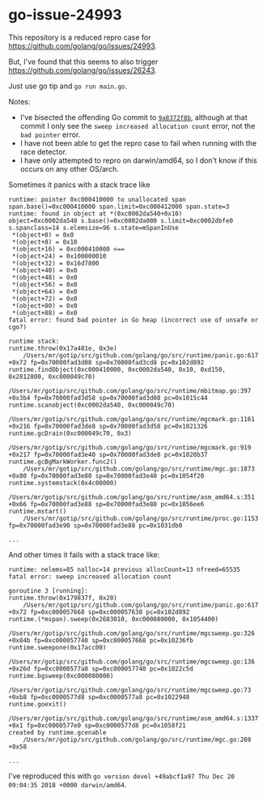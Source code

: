# go-issue-24993

This repository is a reduced repro case for https://github.com/golang/go/issues/24993.

But, I've found that this seems to also trigger https://github.com/golang/go/issues/26243.

Just use go tip and `go run main.go`.

Notes:

- I've bisected the offending Go commit to [`9a8372f8b`](https://github.com/golang/go/commit/9a8372f8bd5a39d2476bfa9247407b51f9193b9e), although at that commit I only see the `sweep increased allocation count` error, not the `bad pointer` error.
- I have not been able to get the repro case to fail when running with the race detector.
- I have only attempted to repro on darwin/amd64, so I don't know if this occurs on any other OS/arch.

Sometimes it panics with a stack trace like

```
runtime: pointer 0xc000410000 to unallocated span span.base()=0xc000410000 span.limit=0xc000412000 span.state=3
runtime: found in object at *(0xc0002da540+0x10)
object=0xc0002da540 s.base()=0xc0002da000 s.limit=0xc0002dbfe0 s.spanclass=14 s.elemsize=96 s.state=mSpanInUse
 *(object+0) = 0x0
 *(object+8) = 0x10
 *(object+16) = 0xc000410000 <==
 *(object+24) = 0x100000010
 *(object+32) = 0x16d7800
 *(object+40) = 0x0
 *(object+48) = 0x0
 *(object+56) = 0x0
 *(object+64) = 0x0
 *(object+72) = 0x0
 *(object+80) = 0x0
 *(object+88) = 0x0
fatal error: found bad pointer in Go heap (incorrect use of unsafe or cgo?)

runtime stack:
runtime.throw(0x17a481e, 0x3e)
	/Users/mr/gotip/src/github.com/golang/go/src/runtime/panic.go:617 +0x72 fp=0x70000fad3d08 sp=0x70000fad3cd8 pc=0x102d892
runtime.findObject(0xc000410000, 0xc0002da540, 0x10, 0xd150, 0x2812800, 0xc000049c70)
	/Users/mr/gotip/src/github.com/golang/go/src/runtime/mbitmap.go:397 +0x3b4 fp=0x70000fad3d58 sp=0x70000fad3d08 pc=0x1015c44
runtime.scanobject(0xc0002da540, 0xc000049c70)
	/Users/mr/gotip/src/github.com/golang/go/src/runtime/mgcmark.go:1161 +0x216 fp=0x70000fad3de8 sp=0x70000fad3d58 pc=0x1021326
runtime.gcDrain(0xc000049c70, 0x3)
	/Users/mr/gotip/src/github.com/golang/go/src/runtime/mgcmark.go:919 +0x217 fp=0x70000fad3e40 sp=0x70000fad3de8 pc=0x1020b37
runtime.gcBgMarkWorker.func2()
	/Users/mr/gotip/src/github.com/golang/go/src/runtime/mgc.go:1873 +0x80 fp=0x70000fad3e80 sp=0x70000fad3e40 pc=0x1054f20
runtime.systemstack(0x4c00000)
	/Users/mr/gotip/src/github.com/golang/go/src/runtime/asm_amd64.s:351 +0x66 fp=0x70000fad3e88 sp=0x70000fad3e80 pc=0x1056ee6
runtime.mstart()
	/Users/mr/gotip/src/github.com/golang/go/src/runtime/proc.go:1153 fp=0x70000fad3e90 sp=0x70000fad3e88 pc=0x1031db0

...
```

And other times it fails with a stack trace like:

```
runtime: nelems=85 nalloc=14 previous allocCount=13 nfreed=65535
fatal error: sweep increased allocation count

goroutine 3 [running]:
runtime.throw(0x179837f, 0x20)
	/Users/mr/gotip/src/github.com/golang/go/src/runtime/panic.go:617 +0x72 fp=0xc000057668 sp=0xc000057638 pc=0x102d892
runtime.(*mspan).sweep(0x2683010, 0xc000080000, 0x1054400)
	/Users/mr/gotip/src/github.com/golang/go/src/runtime/mgcsweep.go:326 +0x84b fp=0xc000057740 sp=0xc000057668 pc=0x10236fb
runtime.sweepone(0x17acc00)
	/Users/mr/gotip/src/github.com/golang/go/src/runtime/mgcsweep.go:136 +0x26d fp=0xc0000577a8 sp=0xc000057740 pc=0x1022c5d
runtime.bgsweep(0xc000080000)
	/Users/mr/gotip/src/github.com/golang/go/src/runtime/mgcsweep.go:73 +0xb8 fp=0xc0000577d8 sp=0xc0000577a8 pc=0x1022948
runtime.goexit()
	/Users/mr/gotip/src/github.com/golang/go/src/runtime/asm_amd64.s:1337 +0x1 fp=0xc0000577e0 sp=0xc0000577d8 pc=0x1058f21
created by runtime.gcenable
	/Users/mr/gotip/src/github.com/golang/go/src/runtime/mgc.go:208 +0x58

...
```

I've reproduced this with `go version devel +49abcf1a97 Thu Dec 20 09:04:35 2018 +0000 darwin/amd64`.
